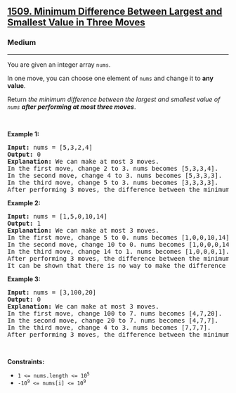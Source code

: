 <h2><a href="https://leetcode.com/problems/minimum-difference-between-largest-and-smallest-value-in-three-moves/">1509. Minimum Difference Between Largest and Smallest Value in Three Moves</a></h2><h3>Medium</h3><hr><div><p>You are given an integer array <code>nums</code>.</p>

<p>In one move, you can choose one element of <code>nums</code> and change it to <strong>any value</strong>.</p>

<p>Return <em>the minimum difference between the largest and smallest value of <code>nums</code> <strong>after performing at most three moves</strong></em>.</p>

<p>&nbsp;</p>
<p><strong class="example">Example 1:</strong></p>

<pre style="position: relative;"><strong>Input:</strong> nums = [5,3,2,4]
<strong>Output:</strong> 0
<strong>Explanation:</strong> We can make at most 3 moves.
In the first move, change 2 to 3. nums becomes [5,3,3,4].
In the second move, change 4 to 3. nums becomes [5,3,3,3].
In the third move, change 5 to 3. nums becomes [3,3,3,3].
After performing 3 moves, the difference between the minimum and maximum is 3 - 3 = 0.
<div class="open_grepper_editor" title="Edit &amp; Save To Grepper"></div></pre>

<p><strong class="example">Example 2:</strong></p>

<pre style="position: relative;"><strong>Input:</strong> nums = [1,5,0,10,14]
<strong>Output:</strong> 1
<strong>Explanation:</strong> We can make at most 3 moves.
In the first move, change 5 to 0. nums becomes [1,0,0,10,14].
In the second move, change 10 to 0. nums becomes [1,0,0,0,14].
In the third move, change 14 to 1. nums becomes [1,0,0,0,1].
After performing 3 moves, the difference between the minimum and maximum is 1 - 0 = 0.
It can be shown that there is no way to make the difference 0 in 3 moves.<div class="open_grepper_editor" title="Edit &amp; Save To Grepper"></div></pre>

<p><strong class="example">Example 3:</strong></p>

<pre style="position: relative;"><strong>Input:</strong> nums = [3,100,20]
<strong>Output:</strong> 0
<strong>Explanation:</strong> We can make at most 3 moves.
In the first move, change 100 to 7. nums becomes [4,7,20].
In the second move, change 20 to 7. nums becomes [4,7,7].
In the third move, change 4 to 3. nums becomes [7,7,7].
After performing 3 moves, the difference between the minimum and maximum is 7 - 7 = 0.
<div class="open_grepper_editor" title="Edit &amp; Save To Grepper"></div></pre>

<p>&nbsp;</p>
<p><strong>Constraints:</strong></p>

<ul>
	<li><code>1 &lt;= nums.length &lt;= 10<sup>5</sup></code></li>
	<li><code>-10<sup>9</sup> &lt;= nums[i] &lt;= 10<sup>9</sup></code></li>
</ul>
</div>